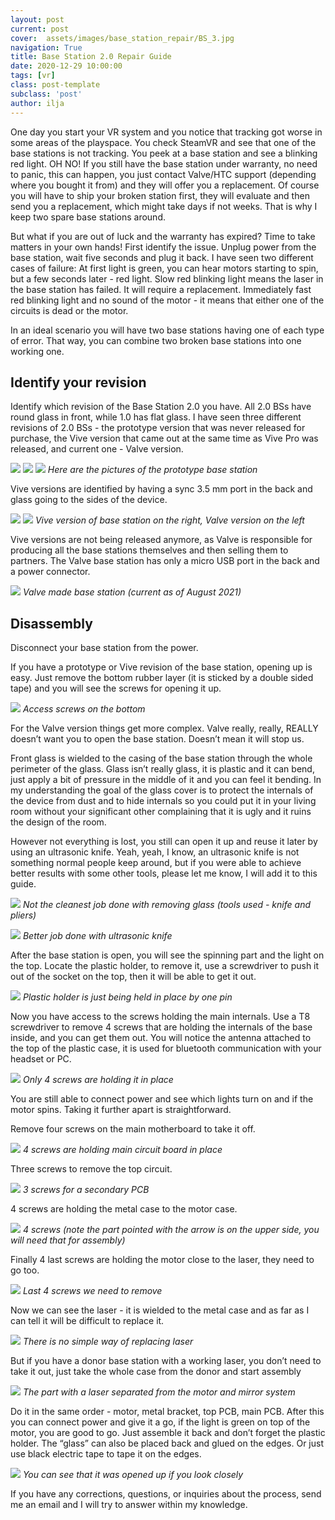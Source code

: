 ```yaml
---
layout: post
current: post
cover:  assets/images/base_station_repair/BS_3.jpg
navigation: True
title: Base Station 2.0 Repair Guide
date: 2020-12-29 10:00:00
tags: [vr]
class: post-template
subclass: 'post'
author: ilja
---
```


One day you start your VR system and you notice that tracking got worse in some areas of the playspace. You check SteamVR and see that one of the base stations is not tracking. You peek at a base station and see a blinking red light. OH NO!
If you still have the base station under warranty, no need to panic, this can happen, you just contact Valve/HTC support (depending where you bought it from) and they will offer you a replacement. Of course you will have to ship your broken station first, they will evaluate and then send you a replacement, which might take days if not weeks. That is why I keep two spare base stations around.

But what if you are out of luck and the warranty has expired? Time to take matters in your own hands! First identify the issue. Unplug power from the base station, wait five seconds and plug it back. I have seen two different cases of failure:
At first light is green, you can hear motors starting to spin, but a few seconds later - red light. Slow red blinking light means the laser in the base station has failed. It will require a replacement. 
Immediately fast red blinking light and no sound of the motor - it means that either one of the circuits is dead or the motor. 

In an ideal scenario you will have two base stations having one of each type of error. That way, you can combine two broken base stations into one working one.

## Identify your revision

Identify which revision of the Base Station 2.0 you have. All 2.0 BSs have round glass in front, while 1.0 has flat glass. I have seen three different revisions of 2.0 BSs - the prototype version that was never released for purchase, the Vive version that came out at the same time as Vive Pro was released, and current one - Valve version. 

![](/assets/images/base_station_repair/EVT1.jpg)
![](/assets/images/base_station_repair/EVT2.jpg)
![](/assets/images/base_station_repair/valve.jpg)
*Here are the pictures of the prototype base station*

Vive versions are identified by having a sync 3.5 mm port in the back and glass going to the sides of the device. 


![](/assets/images/base_station_repair/vive_valve1.jpg)
![](/assets/images/base_station_repair/vive_valve2.jpg)
*Vive version of base station on the right, Valve version on the left*

Vive versions are not being released anymore, as Valve is responsible for producing all the base stations themselves and then selling them to partners. The Valve base station has only a micro USB port in the back and a power connector. 

![](/assets/images/base_station_repair/EVT3.jpg)
*Valve made base station (current as of August 2021)*

## Disassembly

Disconnect your base station from the power. 

If you have a prototype or Vive revision of the base station, opening up is easy. Just remove the bottom rubber layer (it is sticked by a double sided tape) and you will see the screws for opening it up.

![](/assets/images/base_station_repair/bolts.jpg)
*Access screws on the bottom*

For the Valve version things get more complex. Valve really, really, REALLY doesn’t want you to open the base station. Doesn’t mean it will stop us. 

Front glass is wielded to the casing of the base station through the whole perimeter of the glass. Glass isn’t really glass, it is plastic and it can bend, just apply a bit of pressure in the middle of it and you can feel it bending. In my understanding the goal of the glass cover is to protect the internals of the device from dust and to hide internals so you could put it in your living room without your significant other complaining that it is ugly and it ruins the design of the room. 

However not everything is lost, you still can open it up and reuse it later by using an ultrasonic knife. Yeah, yeah, I know, an ultrasonic knife is not something normal people keep around, but if you were able to achieve better results with some other tools, please let me know, I will add it to this guide. 

![](/assets/images/base_station_repair/open1.jpg)
*Not the cleanest job done with removing glass (tools used - knife and pliers)*

![](/assets/images/base_station_repair/open2.jpg)
*Better job done with ultrasonic knife*

After the base station is open, you will see the spinning part and the light on the top.
Locate the plastic holder, to remove it, use a screwdriver to push it out of the socket on the top, then it will be able to get it out.

![](/assets/images/base_station_repair/plastic.jpg)
*Plastic holder is just being held in place by one pin*

Now you have access to the screws holding the main internals. Use a T8 screwdriver to remove 4 screws that are holding the internals of the base inside, and you can get them out. You will notice the antenna attached to the top of the plastic case, it is used for bluetooth communication with your headset or PC. 

![](/assets/images/base_station_repair/dissasemble1.jpg)
*Only 4 screws are holding it in place*

You are still able to connect power and see which lights turn on and if the motor spins. 
Taking it further apart is straightforward.

Remove four screws on the main motherboard to take it off.

![](/assets/images/base_station_repair/dissasemble2.jpg)
*4 screws are holding main circuit board in place*

Three screws to remove the top circuit.

![](/assets/images/base_station_repair/dissasemble3.jpg)
*3 screws for a secondary PCB*

4 screws are holding the metal case to the motor case.

![](/assets/images/base_station_repair/dissasemble4.jpg)
*4 screws (note the part pointed with the arrow is  on the upper side, you will need that for assembly)*

Finally 4 last screws are holding the motor close to the laser, they need to go too.

![](/assets/images/base_station_repair/dissasemble5.jpg)
*Last 4 screws we need to remove*

Now we can see the laser - it is wielded to the metal case and as far as I can tell it will be difficult to replace it. 

![](/assets/images/base_station_repair/laser.jpg)
*There is no simple way of replacing laser*

But if you have a donor base station with a working laser, you don’t need to take it out, just take the whole case from the donor and start assembly

![](/assets/images/base_station_repair/laser_motor.jpg)
*The part with a laser separated from the motor and mirror system*

Do it in the same order - motor, metal bracket, top PCB, main PCB. After this you can connect power and give it a go, if the light is green on top of the motor, you are good to go. Just assemble it back and don’t forget the plastic holder. The “glass” can also be placed back and glued on the edges. Or just use black electric tape to tape it on the edges. 

![](/assets/images/base_station_repair/fixed.jpg)
*You can see that it was opened up if you look closely*

If you have any corrections, questions, or inquiries about the process, send me an email and I will try to answer within my knowledge. 
